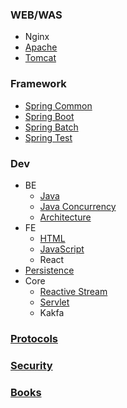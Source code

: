 ### WEB/WAS
- Nginx
- [Apache](apache)
- [Tomcat](tomcat)

### Framework
- [Spring Common](spring-common)
- [Spring Boot](spring-boot)
- [Spring Batch](spring-batch)
- [Spring Test](spring-test)

### Dev
- BE
  - [Java](java)
  - [Java Concurrency](java-concurrency)
  - [Architecture](server-architect)
- FE
  - [HTML](html)
  - [JavaScript](javascript)
  - React
- [Persistence](persistence)
- Core
  - [Reactive Stream](reactive-stream)
  - [Servlet](servlet)
  - Kakfa

### [Protocols](protocols)

### [Security](security)

### [Books](books)